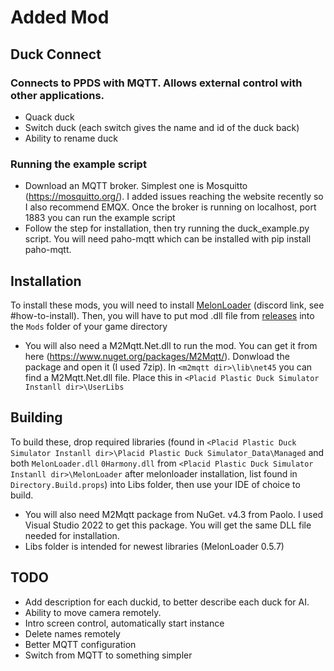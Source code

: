 
# Added Mod

## Duck Connect

### Connects to PPDS with MQTT. Allows external control with other applications. 

* Quack duck
* Switch duck (each switch gives the name and id of the duck back)
* Ability to rename duck

### Running the example script

* Download an MQTT broker. Simplest one is Mosquitto (https://mosquitto.org/). I added issues reaching the website recently so I also recommend EMQX. Once the broker is running on localhost, port 1883 you can run the example script
* Follow the step for installation, then try running the duck_example.py script. You will need paho-mqtt which can be installed with pip install paho-mqtt. 

## Installation
To install these mods, you will need to install [MelonLoader](https://discord.gg/2Wn3N2P) (discord link, see \#how-to-install).
Then, you will have to put mod .dll file from [releases](https://github.com/pladisdev/PPDS-Mods) into the `Mods` folder of your game directory
* You will also need a M2Mqtt.Net.dll to run the mod. You can get it from here (https://www.nuget.org/packages/M2Mqtt/). Donwload the package and open it (I used 7zip). In `<m2mqtt dir>\lib\net45` you can find a M2Mqtt.Net.dll file. Place this in `<Placid Plastic Duck Simulator Instanll dir>\UserLibs`

## Building
To build these, drop required libraries (found in `<Placid Plastic Duck Simulator Instanll dir>\Placid Plastic Duck Simulator_Data\Managed` and both `MelonLoader.dll` `0Harmony.dll` from `<Placid Plastic Duck Simulator Instanll dir>\MelonLoader` after melonloader installation, 
list found in `Directory.Build.props`) into Libs folder, then use your IDE of choice to build. 
* You will also need M2Mqtt package from NuGet. v4.3 from Paolo. I used Visual Studio 2022 to get this package. You will get the same DLL file needed for installation.
* Libs folder is intended for newest libraries (MelonLoader 0.5.7)

## TODO
* Add description for each duckid, to better describe each duck for AI.
* Ability to move camera remotely.
* Intro screen control, automatically start instance
* Delete names remotely
* Better MQTT configuration
* Switch from MQTT to something simpler

